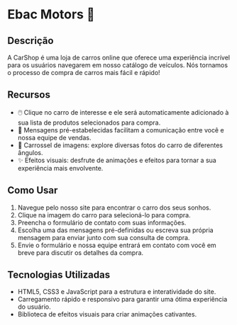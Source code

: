 # Ebac Motors 🚗


## Descrição

A CarShop é uma loja de carros online que oferece uma experiência incrível para os usuários navegarem em nosso catálogo de veículos. Nós tornamos o processo de compra de carros mais fácil e rápido!

## Recursos

- 🖱️ Clique no carro de interesse e ele será automaticamente adicionado à sua lista de produtos selecionados para compra.
- 💌 Mensagens pré-estabelecidas facilitam a comunicação entre você e nossa equipe de vendas.
- 📸 Carrossel de imagens: explore diversas fotos do carro de diferentes ângulos.
- ✨ Efeitos visuais: desfrute de animações e efeitos para tornar a sua experiência mais envolvente.

## Como Usar

1. Navegue pelo nosso site para encontrar o carro dos seus sonhos.
2. Clique na imagem do carro para selecioná-lo para compra.
3. Preencha o formulário de contato com suas informações.
4. Escolha uma das mensagens pré-definidas ou escreva sua própria mensagem para enviar junto com sua consulta de compra.
5. Envie o formulário e nossa equipe entrará em contato com você em breve para discutir os detalhes da compra.

## Tecnologias Utilizadas

- HTML5, CSS3 e JavaScript para a estrutura e interatividade do site.
- Carregamento rápido e responsivo para garantir uma ótima experiência do usuário.
- Biblioteca de efeitos visuais para criar animações cativantes.


